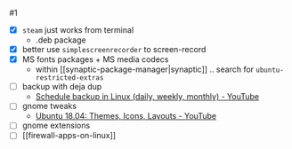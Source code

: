#1
- [x] `steam` just works from terminal
	- .deb package
- [x] better use `simplescreenrecorder` to screen-record
- [x] MS fonts packages + MS media codecs
	- within [[synaptic-package-manager|synaptic]] .. search for `ubuntu-restricted-extras`
- [ ] backup with deja dup
	- [Schedule backup in Linux (daily, weekly, monthly) - YouTube](https://www.youtube.com/watch?v=Q5nbwXVYzdI)
- [ ] gnome tweaks
	- [Ubuntu 18.04: Themes, Icons, Layouts - YouTube](https://www.youtube.com/watch?v=dQh-VxkNZKA)
- [ ] gnome extensions
- [ ] [[firewall-apps-on-linux]]
